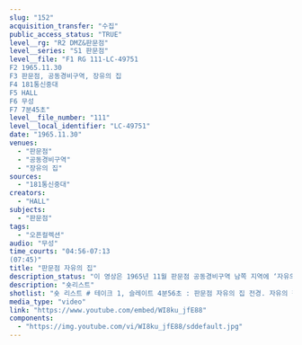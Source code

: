 ```yaml
---
slug: "152"
acquisition_transfer: "수집"
public_access_status: "TRUE"
level__rg: "R2 DMZ&판문점"
level__series: "S1 판문점"
level__file: "F1 RG 111-LC-49751
F2 1965.11.30
F3 판문점, 공동경비구역, 장유의 집
F4 181통신중대
F5 HALL
F6 무성 
F7 7분45초"
level__file_number: "111"
level__local_identifier: "LC-49751"
date: "1965.11.30"
venues: 
  - "판문점"
  - "공동경비구역"
  - "장유의 집"
sources: 
  - "181통신중대"
creators: 
  - "HALL"
subjects: 
  - "판문점"
tags: 
  - "오픈컬렉션"
audio: "무성"
time_courts: "04:56-07:13
(07:45)"
title: "판문점 자유의 집"
description_status: "이 영상은 1965년 11월 판문점 공동경비구역 남쪽 지역에 ‘자유의 집’ 건축된 모습을 볼 수 있다. 남북 사이 충돌 위기 상태에서 새롭게 등장한 ‘자유의 집’은 북한이 규정을 위반해 건축물을 건축하자 이에 대응해서 세워진 것이다. 영상 앞부분은 베트남에서 미군의 학교 건설 장면이 있다."
description: "숏리스트"
shotlist: "숏 리스트 # 테이크 1, 슬레이트 4분56초 : 판문점 자유의 집 전경. 자유의 집 현판이 보인다. 북한인민군 2명이 주변에 있다. 자유의 집 위에 군인이 경계 중이다. # 테이크 2, 슬레이트 6분04초 : 자유의 집 부근에 북한인민군과 미군 등이 서 있다. 회담장 주변에서 각국 군인들이 있다. 중립국감독위원회 관계자들, 판문각이 보인다. 자유의 집 아래 군인들이 모여 있 다. 자유의 집 앞에 북한인민군들이 모여 있다."
media_type: "video"
link: "https://www.youtube.com/embed/WI8ku_jfE88"
components: 
  - "https://img.youtube.com/vi/WI8ku_jfE88/sddefault.jpg"
---
```

